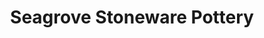 ---
title: "Seagrove Stoneware Pottery"
url: /seagrove/seagrove-stoneware-pottery/
shop: pottery
---